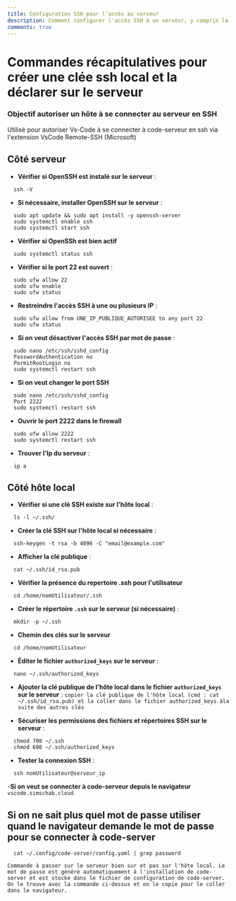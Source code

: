```yaml
---
title: Configuration SSH pour l'accès au serveur
description: Comment configurer l'accès SSH à un serveur, y compris la création de clés SSH, la configuration de l'extension Remote-SSH dans Visual Studio Code, et la gestion des permissions.
comments: true
---
```


# Commandes récapitulatives pour créer une clée ssh local et la déclarer sur le serveur

### Objectif autoriser un hôte à se connecter au serveur en SSH

Utilisé pour autoriser Vs-Code à se connecter à code-serveur en ssh via l'extension VsCode Remote-SSH (Microsoft)

## Côté serveur

- **Vérifier si OpenSSH est instalé sur le serveur** :
```shell
  ssh -V
```
 
- **Si nécessaire, installer OpenSSH sur le serveur** :
```shell
  sudo apt update && sudo apt install -y openssh-server
  sudo systemctl enable ssh
  sudo systemctl start ssh
```

- **Vérifier si OpenSSh est bien actif**
```shell
  sudo systemctl status ssh
```

- **Vérifier si le port 22 est ouvert** :
```shell
  sudo ufw allow 22
  sudo ufw enable
  sudo ufw status
```

- **Restreindre l'accès SSH à une ou plusieurs IP** :
```shell
  sudo ufw allow from UNE_IP_PUBLIQUE_AUTORISEE to any port 22
  sudo ufw status
```

- **Si on veut désactiver l'accès SSH par mot de passe** :
```shell
  sudo nano /etc/ssh/sshd_config
  PasswordAuthentication no
  PermitRootLogin no
  sudo systemctl restart ssh
```

- **Si on veut changer le port SSH**
```shell
  sudo nano /etc/ssh/sshd_config
  Port 2222
  sudo systemctl restart ssh
```

- **Ouvrir le port 2222 dans le firewall**
```shell
  sudo ufw allow 2222
  sudo systemctl restart ssh
```

- **Trouver l'Ip du serveur** :
```shell
  ip a
```

## Côté hôte local

- **Vérifier si une clé SSH existe sur l'hôte local** :  
```shell 
  ls -l ~/.ssh/
```

- **Créer la clé SSH sur l'hôte local si nécessaire** :  
```shell
  ssh-keygen -t rsa -b 4096 -C "email@example.com"
```

- **Afficher la clé publique** :  
```shell
  cat ~/.ssh/id_rsa.pub
```

- **Vérifier la présence du repertoire .ssh pour l'utilisateur**
```shell
  cd /home/nomUtilisateur/.ssh
```

- **Créer le répertoire `.ssh` sur le serveur (si nécessaire)** :  
```shell
  mkdir -p ~/.ssh
```

- **Chemin des clés sur le serveur**
```shell
  cd /home/nomUtilisateur
```

- **Éditer le fichier `authorized_keys` sur le serveur** :  
```shell
  nano ~/.ssh/authorized_keys
```

- **Ajouter la clé publique de l'hôte local dans le fichier `authorized_keys` sur le serveur** :
  `copier la clé publique de l'hôte local (cmd : cat ~/.ssh/id_rsa.pub) et la coller dans le fichier authorized_keys àla suite des autres clés`

- **Sécuriser les permissions des fichiers et répertoires SSH sur le serveur** :  
```shell
  chmod 700 ~/.ssh  
  chmod 600 ~/.ssh/authorized_keys
```

- **Tester la connexion SSH** :  
```shell
  ssh nomUtilisateur@serveur_ip
```


-**Si on veut se connecter à code-serveur depuis le navigateur**
  `vscode.simschab.cloud`

## Si on ne sait plus quel mot de passe utiliser quand le navigateur demande le mot de passe pour se connecter à code-server
```shell 
  cat ~/.config/code-server/config.yaml | grep password
```

`Commande à passer sur le serveur bien sur et pas sur l'hôte local. Le mot de passe est généré automatiquement à l'installation de code-server et est stocké dans le fichier de configuration de code-server. On le trouve avec la commande ci-dessus et on le copie pour le coller dans le navigateur.`
